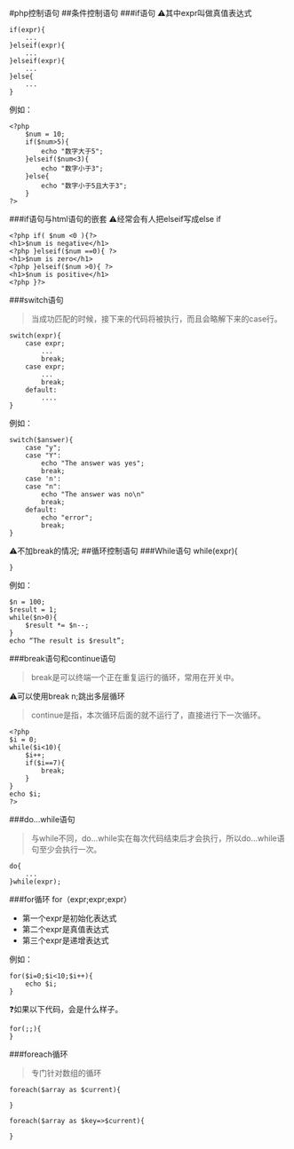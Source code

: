 #php控制语句
##条件控制语句
###if语句
⚠️其中expr叫做真值表达式

	if(expr){
		...
	}elseif(expr){
		...
	}elseif(expr){
		...
	}else{
		...
	}	
	
例如：

	<?php
		$num = 10;
		if($num>5){
			echo "数字大于5";
		}elseif($num<3){
			echo "数字小于3";
		}else{
			echo "数字小于5且大于3";
		}		
	?>
	
###if语句与html语句的嵌套
⚠️经常会有人把elseif写成else if

	<?php if( $num <0 ){?>
	<h1>$num is negative</h1>
	<?php }elseif($num ==0){ ?>
	<h1>$num is zero</h1>
	<?php }elseif($num >0){ ?>
	<h1>$num is positive</h1>
	<?php }?>

###switch语句
>当成功匹配的时候，接下来的代码将被执行，而且会略解下来的case行。
	
	switch(expr){
		case expr;
			...
			break;
		case expr;
			...
			break;
		default:
			....
	}
例如：
	
	switch($answer){
		case "y";
		case "Y":
			echo "The answer was yes";
			break;
		case 'n':
		case "n":
			echo "The answer was no\n"
			break;
		default:
			echo "error";
			break;
	}
⚠️不加break的情况;
##循环控制语句
###While语句
	while(expr){
		
	}
例如：

	$n = 100;
	$result = 1;
	while($n>0){
		$result *= $n--;
	}
	echo “The result is $result”;
###break语句和continue语句
>break是可以终端一个正在重复运行的循环，常用在开关中。

⚠️可以使用break n;跳出多层循环
>continue是指，本次循环后面的就不运行了，直接进行下一次循环。

	<?php
	$i = 0;
	while($i<10){
		$i++;
		if($i==7){
			break;
		}
	}
	echo $i;
	?>
###do...while语句
>与while不同，do...while实在每次代码结束后才会执行，所以do...while语句至少会执行一次。

	do{
		...
	}while(expr);
###for循环
	for（expr;expr;expr）
* 第一个expr是初始化表达式
* 第二个expr是真值表达式
* 第三个expr是递增表达式

例如：

	for($i=0;$i<10;$i++){
		echo $i;
	} 
❓如果以下代码，会是什么样子。

	for(;;){	
	}
###foreach循环
>专门针对数组的循环

	foreach($array as $current){
	
	}
	
	foreach($array as $key=>$current){
	
	}
